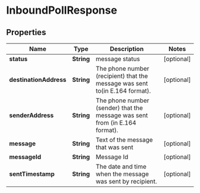 
# InboundPollResponse

## Properties
Name | Type | Description | Notes
------------ | ------------- | ------------- | -------------
**status** | **String** | message status |  [optional]
**destinationAddress** | **String** | The phone number (recipient) that the message was sent to(in E.164 format). |  [optional]
**senderAddress** | **String** | The phone number (sender) that the message was sent from (in E.164 format). |  [optional]
**message** | **String** | Text of the message that was sent |  [optional]
**messageId** | **String** | Message Id |  [optional]
**sentTimestamp** | **String** | The date and time when the message was sent by recipient. |  [optional]



